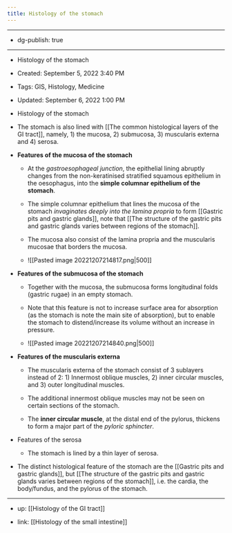 ```yaml
---
title: Histology of the stomach
---
```


- --

- dg-publish: true

- --

- Histology of the stomach

- Created: September 5, 2022 3:40 PM

- Tags: GIS, Histology, Medicine

- Updated: September 6, 2022 1:00 PM

- Histology of the stomach

- The stomach is also lined with [[The common histological layers of the GI tract]], namely, 1) the mucosa, 2) submucosa, 3) muscularis externa and 4) serosa.

- **Features of the mucosa of the stomach**
	 - At the *gastroesophageal junction*, the epithelial lining abruptly changes from the non-keratinised stratified squamous epithelium in the oesophagus, into the **simple columnar epithelium of the stomach**.

	 - The simple columnar epithelium that lines the mucosa of the stomach *invaginates deeply into the lamina propria* to form [[Gastric pits and gastric glands]], note that [[The structure of the gastric pits and gastric glands varies between regions of the stomach]].

	 - The mucosa also consist of the lamina propria and the muscularis mucosae that borders the mucosa.

	 - ![[Pasted image 20221207214817.png|500]]

- **Features of the submucosa of the stomach**
	 - Together with the mucosa, the submucosa forms longitudinal folds (gastric rugae) in an empty stomach.

	 - Note that this feature is not to increase surface area for absorption (as the stomach is note the main site of absorption), but to enable the stomach to distend/increase its volume without an increase in pressure.

	 - ![[Pasted image 20221207214840.png|500]]

- **Features of the muscularis externa**
	 - The muscularis externa of the stomach consist of 3 sublayers instead of 2: 1) Innermost oblique muscles, 2) inner circular muscles, and 3) outer longitudinal muscles.

	 - The additional innermost oblique muscles may not be seen on certain sections of the stomach.

	 - The **inner circular muscle**, at the distal end of the pylorus, thickens to form a major part of the *pyloric sphincter*.

- Features of the serosa
	 - The stomach is lined by a thin layer of serosa.

- The distinct histological feature of the stomach are the [[Gastric pits and gastric glands]], but [[The structure of the gastric pits and gastric glands varies between regions of the stomach]], i.e. the cardia, the body/fundus, and the pylorus of the stomach.

- --

- up: [[Histology of the GI tract]] 

- link: [[Histology of the small intestine]]

